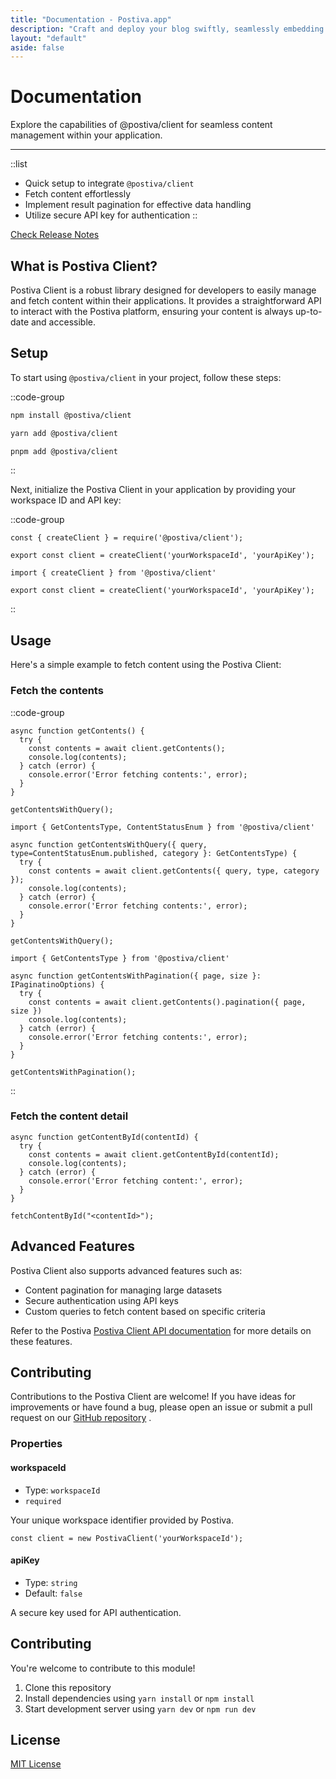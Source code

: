 ```yaml
---
title: "Documentation - Postiva.app"
description: "Craft and deploy your blog swiftly, seamlessly embedding it into any tech stack with REST API support, making your blogging journey effortless and efficient."
layout: "default"
aside: false
---
```


# Documentation

Explore the capabilities of @postiva/client for seamless content management within your application.

---

::list
  - Quick setup to integrate `@postiva/client`
  - Fetch content effortlessly
  - Implement result pagination for effective data handling
  - Utilize secure API key for authentication
::

[Check Release Notes](https://github.com/postiva/client/blob/main/CHANGELOG.md)

## What is Postiva Client?

Postiva Client is a robust library designed for developers to easily manage and fetch content within their applications. It provides a straightforward API to interact with the Postiva platform, ensuring your content is always up-to-date and accessible.

## Setup

To start using `@postiva/client` in your project, follow these steps:

::code-group
<!-- prettier-ignore -->
```bash [npm]
npm install @postiva/client
```
<!-- prettier-ignore -->
```bash [yarn]
yarn add @postiva/client
```
<!-- prettier-ignore -->
```bash [pnpm]
pnpm add @postiva/client
```
::

Next, initialize the Postiva Client in your application by providing your workspace ID and API key:

::code-group
<!-- prettier-ignore -->
```javascript[libs/postiva.js]
const { createClient } = require('@postiva/client');

export const client = createClient('yourWorkspaceId', 'yourApiKey');
```
```typescript[libs/postiva.ts]
import { createClient } from '@postiva/client'

export const client = createClient('yourWorkspaceId', 'yourApiKey');
```
::

## Usage

Here's a simple example to fetch content using the Postiva Client:

### Fetch the contents

::code-group
<!-- prettier-ignore -->
```javascript[getContents]
async function getContents() {
  try {
    const contents = await client.getContents();
    console.log(contents);
  } catch (error) {
    console.error('Error fetching contents:', error);
  }
}

getContentsWithQuery();
```
<!-- prettier-ignore -->
```javascript[getContentsWithQuery]
import { GetContentsType, ContentStatusEnum } from '@postiva/client'

async function getContentsWithQuery({ query, type=ContentStatusEnum.published, category }: GetContentsType) {
  try {
    const contents = await client.getContents({ query, type, category });
    console.log(contents);
  } catch (error) {
    console.error('Error fetching contents:', error);
  }
}

getContentsWithQuery();
```
<!-- prettier-ignore -->
```javascript[getContentsWithPagination]
import { GetContentsType } from '@postiva/client'

async function getContentsWithPagination({ page, size }: IPaginatinoOptions) {
  try {
    const contents = await client.getContents().pagination({ page, size })
    console.log(contents);
  } catch (error) {
    console.error('Error fetching contents:', error);
  }
}

getContentsWithPagination();
```
::

### Fetch the content detail

<!-- prettier-ignore -->
```javascript[pages/index.tsx]
async function getContentById(contentId) {
  try {
    const contents = await client.getContentById(contentId);
    console.log(contents);
  } catch (error) {
    console.error('Error fetching content:', error);
  }
}

fetchContentById("<contentId>");
```

## Advanced Features

Postiva Client also supports advanced features such as:

- Content pagination for managing large datasets
- Secure authentication using API keys
- Custom queries to fetch content based on specific criteria

Refer to the Postiva [Postiva Client API documentation](https://github.com/postiva/client/blob/main/CHANGELOG.md) for more details on these features.

## Contributing

Contributions to the Postiva Client are welcome! If you have ideas for improvements or have found a bug, please open an issue or submit a pull request on our [GitHub repository](https://github.com/postiva/client) .

### Properties

#### workspaceId

- Type: `workspaceId`
- `required`

Your unique workspace identifier provided by Postiva.

<!-- prettier-ignore -->
```typescript[libs/postiva.ts]
const client = new PostivaClient('yourWorkspaceId');
```

#### apiKey

- Type: `string`
- Default: `false`

A secure key used for API authentication.

## Contributing

You're welcome to contribute to this module!

1. Clone this repository
2. Install dependencies using `yarn install` or `npm install`
3. Start development server using `yarn dev` or `npm run dev`

## License

[MIT License](https://github.com/postiva/postiva-js/blob/main/LICENSE)